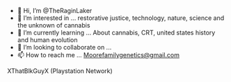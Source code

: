 - 👋 Hi, I’m @TheRaginLaker
- 👀 I’m interested in ... restorative justice, technology, nature, science and the unknown of cannabis
- 🌱 I’m currently learning ...
About cannabis, CRT, united states history and human evolution
- 💞️ I’m looking to collaborate on ...
- 📫 How to reach me ...
Moorefamilygenetics@gmail.com 

XThatBlkGuyX (Playstation Network)

<!---
TheRaginLaker/TheRaginLaker is a ✨ special ✨ repository because its `README.md` (this file) appears on your GitHub profile.
You can click the Preview link to take a look at your changes.
--->
